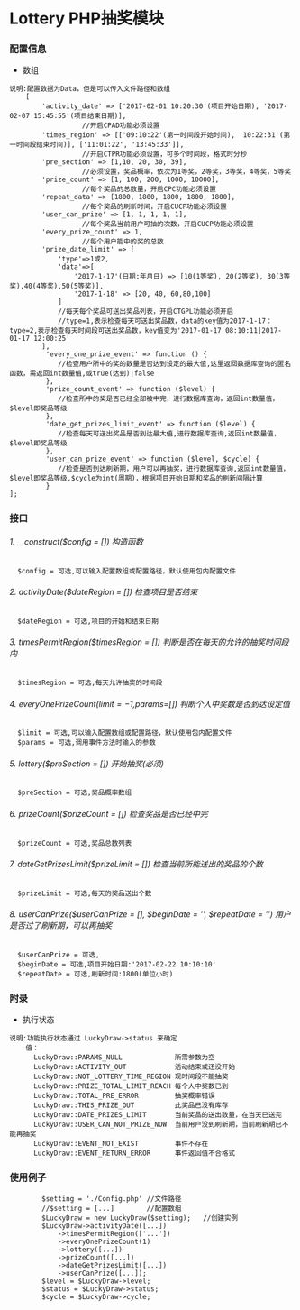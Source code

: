 # Lottery PHP抽奖模块
### 配置信息
* 数组  
```
说明:配置数据为Data，但是可以传入文件路径和数组
    [
        'activity_date' => ['2017-02-01 10:20:30'(项目开始日期), '2017-02-07 15:45:55'(项目结束日期)],
                  //开启CPAD功能必须设置
        'times_region' => [['09:10:22'(第一时间段开始时间), '10:22:31'(第一时间段结束时间)], ['11:01:22', '13:45:33']],
                  //开启CTPR功能必须设置，可多个时间段，格式时分秒
        'pre_section' => [1,10, 20, 30, 39],
                  //必须设置，奖品概率，依次为1等奖，2等奖，3等奖，4等奖，5等奖           
        'prize_count' => [1, 100, 200, 1000, 10000],
                  //每个奖品的总数量，开启CPC功能必须设置
        'repeat_data' => [1800, 1800, 1800, 1800, 1800],
                  //每个奖品的刷新时间，开启CUCP功能必须设置
        'user_can_prize' => [1, 1, 1, 1, 1],
                  //每个奖品当前用户可抽的次数，开启CUCP功能必须设置
        'every_prize_count' => 1,
                  //每个用户能中的奖的总数
        'prize_date_limit' => [
            'type'=>1或2,
            'data'=>[ 
                '2017-1-17'(日期:年月日) => [10(1等奖), 20(2等奖), 30(3等奖),40(4等奖),50(5等奖)],
                '2017-1-18' => [20, 40, 60,80,100]
            ]
            //每天每个奖品可送出奖品列表，开启CTGPL功能必须开启
            //type=1,表示检查每天可送出奖品数，data的key值为2017-1-17：type=2,表示检查每天时间段可送出奖品数，key值变为'2017-01-17 08:10:11|2017-01-17 12:00:25'
        ],
         'every_one_prize_event' => function () {
            //检查用户所中的奖的数量是否达到设定的最大值,这里返回数据库查询的匿名函数，需返回int数量值,或true(达到)|false
         },
         'prize_count_event' => function ($level) {
            //检查所中的奖是否已经全部被中完，进行数据库查询，返回int数量值，$level即奖品等级
         },
         'date_get_prizes_limit_event' => function ($level) {
            //检查每天可送出奖品是否到达最大值,进行数据库查询,返回int数量值，$level即奖品等级
         },
         'user_can_prize_event' => function ($level, $cycle) {
            //检查是否到达刷新期，用户可以再抽奖，进行数据库查询,返回int数量值，$level即奖品等级,$cycle为int(周期)，根据项目开始日期和奖品的刷新间隔计算
         }
];
```
### 接口
###### 1. __construct($config = []) 构造函数
```   
  $config = 可选,可以输入配置数组或配置路径，默认使用包内配置文件
```
###### 2. activityDate($dateRegion = []) 检查项目是否结束
```   
  $dateRegion = 可选,项目的开始和结束日期
```
###### 3. timesPermitRegion($timesRegion = []) 判断是否在每天的允许的抽奖时间段内
```   
  $timesRegion = 可选,每天允许抽奖的时间段
```
###### 4. everyOnePrizeCount($limit = -1,$params=[]) 判断个人中奖数是否到达设定值
```   
  $limit = 可选,可以输入配置数组或配置路径，默认使用包内配置文件
  $params = 可选,调用事件方法时输入的参数
```
###### 5. lottery($preSection = []) 开始抽奖(必须)
```   
  $preSection = 可选,奖品概率数组
```
###### 6. prizeCount($prizeCount = []) 检查奖品是否已经中完
```   
  $prizeCount = 可选,奖品总数列表
```
###### 7. dateGetPrizesLimit($prizeLimit = []) 检查当前所能送出的奖品的个数
```   
  $prizeLimit = 可选,每天的奖品送出个数
```
###### 8. userCanPrize($userCanPrize = [], $beginDate = '', $repeatDate = '') 用户是否过了刷新期，可以再抽奖
```   
  $userCanPrize = 可选,
  $beginDate = 可选,项目开始日期:'2017-02-22 10:10:10'
  $repeatDate = 可选,刷新时间:1800(单位小时) 
```
### 附录
* 执行状态
```
说明:功能执行状态通过 LuckyDraw->status 来确定
    值：
      LuckyDraw::PARAMS_NULL             所需参数为空
      LuckyDraw::ACTIVITY_OUT            活动结束或还没开始
      LuckyDraw::NOT_LOTTERY_TIME_REGION 现时间段不能抽奖
      LuckyDraw::PRIZE_TOTAL_LIMIT_REACH 每个人中奖数已到
      LuckyDraw::TOTAL_PRE_ERROR         抽奖概率错误
      LuckyDraw::THIS_PRIZE_OUT          此奖品已没有库存
      LuckyDraw::DATE_PRIZES_LIMIT       当前奖品的送出数量，在当天已送完
      LuckyDraw::USER_CAN_NOT_PRIZE_NOW  当前用户没到刷新期，当前刷新期已不能再抽奖
      LuckyDraw::EVENT_NOT_EXIST         事件不存在
      LuckyDraw::EVENT_RETURN_ERROR      事件返回值不合格式
```
### 使用例子
```
        $setting = './Config.php' //文件路径
        //$setting = [...]        //配置数组
        $LuckyDraw = new LuckyDraw($setting);   //创建实例
        $LuckyDraw->activityDate([...])
            ->timesPermitRegion(['...'])
            ->everyOnePrizeCount(1)
            ->lottery([...])
            ->prizeCount([...])
            ->dateGetPrizesLimit([...])
            ->userCanPrize([...]);
        $level = $LuckyDraw->level;
        $status = $LuckyDraw->status;
        $cycle = $LuckyDraw->cycle;
```
